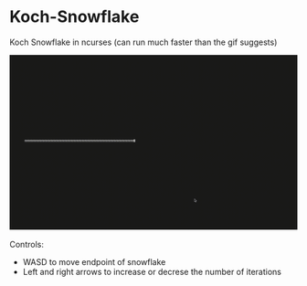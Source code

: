 # Koch-Snowflake
Koch Snowflake in ncurses (can run much faster than the gif suggests)

![Koch Snowflake](Koch.gif)

Controls:
 - WASD to move endpoint of snowflake
 - Left and right arrows to increase or decrese the number of iterations
